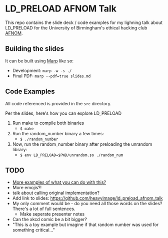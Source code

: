 # LD_PRELOAD AFNOM Talk
This repo contains the slide deck / code examples for my lighning talk about LD_PRELOAD for the University of Birmingham's ethical hacking club [AFNOM](https://afnom.net).

## Building the slides
It can be built using [Marp](https://marp.app) like so:
* Development: `marp -w -s ./`
* Final PDF: `marp --pdf=true slides.md`

## Code Examples
All code referenced is provided in the `src` directory.

Per the slides, here's how you can explore LD_PRELOAD

1. Run make to compile both binaries
    * `$ make`
2. Run the random_number binary a few times:
    * `$ ./random_number`
3. Now, run the random_number binary after preloading the unrandom library:
    * `$ env LD_PRELOAD=$PWD/unrandom.so ./random_num`

## TODO
* [More examples of what you can do with this?](https://rafalcieslak.wordpress.com/2013/04/02/dynamic-linker-tricks-using-ld_preload-to-cheat-inject-features-and-investigate-programs/)
* More emojis?!
* talk about calling original implementation?
* Add link to slides: <https://github.com/heavyimage/ld_preload_afnom_talk>
* My only comment would be - do you need all those words on the slides? There's a lot of full sentences.
    * Make seperate presenter notes
* Can the xkcd comic be a bit bigger?
* "This is a toy example but imagine if that random number was used for something critical..."
